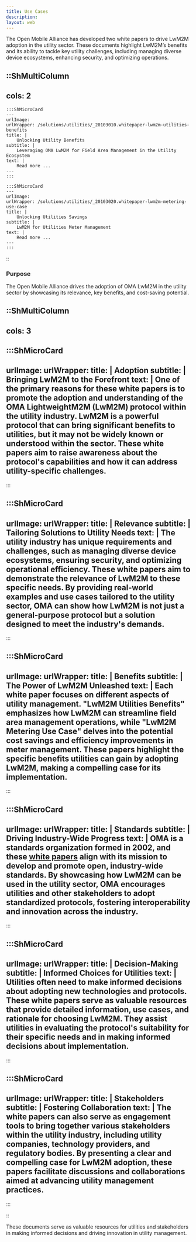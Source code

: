 ```yaml
---
title: Use Cases
description:
layout: web
---
```


The Open Mobile Alliance has developed two white papers to drive LwM2M adoption in the utility sector. These documents highlight LwM2M’s benefits and its ability to tackle key utility challenges, including managing diverse device ecosystems, enhancing security, and optimizing operations.

::ShMultiColumn
---
cols: 2
---

    :::ShMicroCard
    ---
    urlImage: 
    urlWrapper: /solutions/utilities/_20103010.whitepaper-lwm2m-utilities-benefits
    title: |
        Unlocking Utility Benefits
    subtitle: |
        Leveraging OMA LwM2M for Field Area Management in the Utility Ecosystem
    text: |
        Read more ...
    ---
    :::

    :::ShMicroCard
    ---
    urlImage: 
    urlWrapper: /solutions/utilities/_20103020.whitepaper-lwm2m-metering-use-case
    title: |
        Unlocking Utilities Savings
    subtitle: |
        LwM2M for Utilities Meter Management
    text: |
        Read more ...
    ---
    :::

::

### Purpose
The Open Mobile Alliance drives the adoption of OMA LwM2M in the utility sector by showcasing its relevance, key benefits, and cost-saving potential.

::ShMultiColumn
---
cols: 3
---

:::ShMicroCard
---
urlImage: 
urlWrapper:
title: |
    Adoption
subtitle: |
    Bringing LwM2M to the Forefront
text: |
    One of the primary reasons for these white papers is to promote the adoption and understanding of the OMA LightweightM2M (LwM2M) protocol within the utility industry. LwM2M is a powerful protocol that can bring significant benefits to utilities, but it may not be widely known or understood within the sector. These white papers aim to raise awareness about the protocol's capabilities and how it can address utility-specific challenges.
---
:::

:::ShMicroCard
---
urlImage: 
urlWrapper:
title: |
    Relevance
subtitle: |
    Tailoring Solutions to Utility Needs
text: |
    The utility industry has unique requirements and challenges, such as managing diverse device ecosystems, ensuring security, and optimizing operational efficiency. These white papers aim to demonstrate the relevance of LwM2M to these specific needs. By providing real-world examples and use cases tailored to the utility sector, OMA can show how LwM2M is not just a general-purpose protocol but a solution designed to meet the industry's demands.
---
:::

:::ShMicroCard
---
urlImage: 
urlWrapper:
title: |
    Benefits
subtitle: |
    The Power of LwM2M Unleashed
text: |
    Each white paper focuses on different aspects of utility management. "LwM2M Utilities Benefits" emphasizes how LwM2M can streamline field area management operations, while "LwM2M Metering Use Case" delves into the potential cost savings and efficiency improvements in meter management. These papers highlight the specific benefits utilities can gain by adopting LwM2M, making a compelling case for its implementation.
---
:::

:::ShMicroCard
---
urlImage: 
urlWrapper:
title: |
    Standards
subtitle: |
    Driving Industry-Wide Progress
text: |
    OMA is a standards organization formed in 2002, and these [white papers](/utilities/market-potential/use-cases#whitepapers-purpose) align with its mission to develop and promote open, industry-wide standards. By showcasing how LwM2M can be used in the utility sector, OMA encourages utilities and other stakeholders to adopt standardized protocols, fostering interoperability and innovation across the industry.
---
:::

:::ShMicroCard
---
urlImage: 
urlWrapper:
title: |
    Decision-Making
subtitle: |
    Informed Choices for Utilities
text: |
    Utilities often need to make informed decisions about adopting new technologies and protocols. These white papers serve as valuable resources that provide detailed information, use cases, and rationale for choosing LwM2M. They assist utilities in evaluating the protocol's suitability for their specific needs and in making informed decisions about implementation.
---
:::

:::ShMicroCard
---
urlImage: 
urlWrapper:
title: |
    Stakeholders
subtitle: |
    Fostering Collaboration
text: |
    The white papers can also serve as engagement tools to bring together various stakeholders within the utility industry, including utility companies, technology providers, and regulatory bodies. By presenting a clear and compelling case for LwM2M adoption, these papers facilitate discussions and collaborations aimed at advancing utility management practices.
---
:::

::

These documents serve as valuable resources for utilities and stakeholders in making informed decisions and driving innovation in utility management.